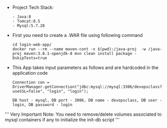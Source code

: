 * Project Tech Stack:

      - Java:8
      - Tomcat:8.5
      - Mysql:5.7.28

* First you need to create a .WAR file using following command
  
      cd login-web-app/
      docker run --rm --name maven-cont -v $(pwd):/java-proj  -w /java-proj maven:3.8.1-openjdk-8 mvn clean install package -DskipTests=true

* This App takes input parameters as follows and are hardcoded in the application code

      Connection con = DriverManager.getConnection("jdbc:mysql://mysql:3306/devopsclass?useSSL=false", "login", "login");
    
      DB host - mysql, DB port - 3006, DB name - devopsclass, DB user - login, DB password - login
''' Very Important Note:  You need to remove/delete volumes associated to mysql containers if any to initialize the init-db script '''
